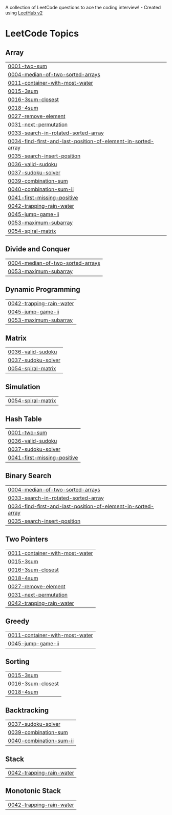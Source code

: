 A collection of LeetCode questions to ace the coding interview! - Created using [LeetHub v2](https://github.com/arunbhardwaj/LeetHub-2.0)
<!---LeetCode Topics Start-->
# LeetCode Topics
## Array
|  |
| ------- |
| [0001-two-sum](https://github.com/Ananya-a4/Leetcode/tree/master/0001-two-sum) |
| [0004-median-of-two-sorted-arrays](https://github.com/Ananya-a4/Leetcode/tree/master/0004-median-of-two-sorted-arrays) |
| [0011-container-with-most-water](https://github.com/Ananya-a4/Leetcode/tree/master/0011-container-with-most-water) |
| [0015-3sum](https://github.com/Ananya-a4/Leetcode/tree/master/0015-3sum) |
| [0016-3sum-closest](https://github.com/Ananya-a4/Leetcode/tree/master/0016-3sum-closest) |
| [0018-4sum](https://github.com/Ananya-a4/Leetcode/tree/master/0018-4sum) |
| [0027-remove-element](https://github.com/Ananya-a4/Leetcode/tree/master/0027-remove-element) |
| [0031-next-permutation](https://github.com/Ananya-a4/Leetcode/tree/master/0031-next-permutation) |
| [0033-search-in-rotated-sorted-array](https://github.com/Ananya-a4/Leetcode/tree/master/0033-search-in-rotated-sorted-array) |
| [0034-find-first-and-last-position-of-element-in-sorted-array](https://github.com/Ananya-a4/Leetcode/tree/master/0034-find-first-and-last-position-of-element-in-sorted-array) |
| [0035-search-insert-position](https://github.com/Ananya-a4/Leetcode/tree/master/0035-search-insert-position) |
| [0036-valid-sudoku](https://github.com/Ananya-a4/Leetcode/tree/master/0036-valid-sudoku) |
| [0037-sudoku-solver](https://github.com/Ananya-a4/Leetcode/tree/master/0037-sudoku-solver) |
| [0039-combination-sum](https://github.com/Ananya-a4/Leetcode/tree/master/0039-combination-sum) |
| [0040-combination-sum-ii](https://github.com/Ananya-a4/Leetcode/tree/master/0040-combination-sum-ii) |
| [0041-first-missing-positive](https://github.com/Ananya-a4/Leetcode/tree/master/0041-first-missing-positive) |
| [0042-trapping-rain-water](https://github.com/Ananya-a4/Leetcode/tree/master/0042-trapping-rain-water) |
| [0045-jump-game-ii](https://github.com/Ananya-a4/Leetcode/tree/master/0045-jump-game-ii) |
| [0053-maximum-subarray](https://github.com/Ananya-a4/Leetcode/tree/master/0053-maximum-subarray) |
| [0054-spiral-matrix](https://github.com/Ananya-a4/Leetcode/tree/master/0054-spiral-matrix) |
## Divide and Conquer
|  |
| ------- |
| [0004-median-of-two-sorted-arrays](https://github.com/Ananya-a4/Leetcode/tree/master/0004-median-of-two-sorted-arrays) |
| [0053-maximum-subarray](https://github.com/Ananya-a4/Leetcode/tree/master/0053-maximum-subarray) |
## Dynamic Programming
|  |
| ------- |
| [0042-trapping-rain-water](https://github.com/Ananya-a4/Leetcode/tree/master/0042-trapping-rain-water) |
| [0045-jump-game-ii](https://github.com/Ananya-a4/Leetcode/tree/master/0045-jump-game-ii) |
| [0053-maximum-subarray](https://github.com/Ananya-a4/Leetcode/tree/master/0053-maximum-subarray) |
## Matrix
|  |
| ------- |
| [0036-valid-sudoku](https://github.com/Ananya-a4/Leetcode/tree/master/0036-valid-sudoku) |
| [0037-sudoku-solver](https://github.com/Ananya-a4/Leetcode/tree/master/0037-sudoku-solver) |
| [0054-spiral-matrix](https://github.com/Ananya-a4/Leetcode/tree/master/0054-spiral-matrix) |
## Simulation
|  |
| ------- |
| [0054-spiral-matrix](https://github.com/Ananya-a4/Leetcode/tree/master/0054-spiral-matrix) |
## Hash Table
|  |
| ------- |
| [0001-two-sum](https://github.com/Ananya-a4/Leetcode/tree/master/0001-two-sum) |
| [0036-valid-sudoku](https://github.com/Ananya-a4/Leetcode/tree/master/0036-valid-sudoku) |
| [0037-sudoku-solver](https://github.com/Ananya-a4/Leetcode/tree/master/0037-sudoku-solver) |
| [0041-first-missing-positive](https://github.com/Ananya-a4/Leetcode/tree/master/0041-first-missing-positive) |
## Binary Search
|  |
| ------- |
| [0004-median-of-two-sorted-arrays](https://github.com/Ananya-a4/Leetcode/tree/master/0004-median-of-two-sorted-arrays) |
| [0033-search-in-rotated-sorted-array](https://github.com/Ananya-a4/Leetcode/tree/master/0033-search-in-rotated-sorted-array) |
| [0034-find-first-and-last-position-of-element-in-sorted-array](https://github.com/Ananya-a4/Leetcode/tree/master/0034-find-first-and-last-position-of-element-in-sorted-array) |
| [0035-search-insert-position](https://github.com/Ananya-a4/Leetcode/tree/master/0035-search-insert-position) |
## Two Pointers
|  |
| ------- |
| [0011-container-with-most-water](https://github.com/Ananya-a4/Leetcode/tree/master/0011-container-with-most-water) |
| [0015-3sum](https://github.com/Ananya-a4/Leetcode/tree/master/0015-3sum) |
| [0016-3sum-closest](https://github.com/Ananya-a4/Leetcode/tree/master/0016-3sum-closest) |
| [0018-4sum](https://github.com/Ananya-a4/Leetcode/tree/master/0018-4sum) |
| [0027-remove-element](https://github.com/Ananya-a4/Leetcode/tree/master/0027-remove-element) |
| [0031-next-permutation](https://github.com/Ananya-a4/Leetcode/tree/master/0031-next-permutation) |
| [0042-trapping-rain-water](https://github.com/Ananya-a4/Leetcode/tree/master/0042-trapping-rain-water) |
## Greedy
|  |
| ------- |
| [0011-container-with-most-water](https://github.com/Ananya-a4/Leetcode/tree/master/0011-container-with-most-water) |
| [0045-jump-game-ii](https://github.com/Ananya-a4/Leetcode/tree/master/0045-jump-game-ii) |
## Sorting
|  |
| ------- |
| [0015-3sum](https://github.com/Ananya-a4/Leetcode/tree/master/0015-3sum) |
| [0016-3sum-closest](https://github.com/Ananya-a4/Leetcode/tree/master/0016-3sum-closest) |
| [0018-4sum](https://github.com/Ananya-a4/Leetcode/tree/master/0018-4sum) |
## Backtracking
|  |
| ------- |
| [0037-sudoku-solver](https://github.com/Ananya-a4/Leetcode/tree/master/0037-sudoku-solver) |
| [0039-combination-sum](https://github.com/Ananya-a4/Leetcode/tree/master/0039-combination-sum) |
| [0040-combination-sum-ii](https://github.com/Ananya-a4/Leetcode/tree/master/0040-combination-sum-ii) |
## Stack
|  |
| ------- |
| [0042-trapping-rain-water](https://github.com/Ananya-a4/Leetcode/tree/master/0042-trapping-rain-water) |
## Monotonic Stack
|  |
| ------- |
| [0042-trapping-rain-water](https://github.com/Ananya-a4/Leetcode/tree/master/0042-trapping-rain-water) |
<!---LeetCode Topics End-->